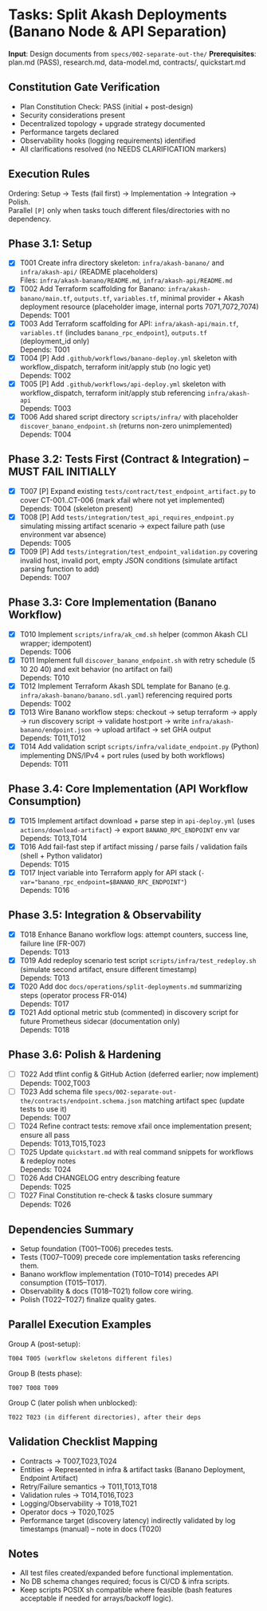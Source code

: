 # Tasks: Split Akash Deployments (Banano Node & API Separation)

**Input**: Design documents from `specs/002-separate-out-the/`
**Prerequisites**: plan.md (PASS), research.md, data-model.md, contracts/, quickstart.md

## Constitution Gate Verification
- Plan Constitution Check: PASS (initial + post-design)
- Security considerations present
- Decentralized topology + upgrade strategy documented
- Performance targets declared
- Observability hooks (logging requirements) identified
- All clarifications resolved (no NEEDS CLARIFICATION markers)

## Execution Rules
Ordering: Setup → Tests (fail first) → Implementation → Integration → Polish.  
Parallel `[P]` only when tasks touch different files/directories with no dependency.

## Phase 3.1: Setup
- [x] T001 Create infra directory skeleton: `infra/akash-banano/` and `infra/akash-api/` (README placeholders)  
  Files: `infra/akash-banano/README.md`, `infra/akash-api/README.md`
- [x] T002 Add Terraform scaffolding for Banano: `infra/akash-banano/main.tf`, `outputs.tf`, `variables.tf`, minimal provider + Akash deployment resource (placeholder image, internal ports 7071,7072,7074)  
  Depends: T001
- [x] T003 Add Terraform scaffolding for API: `infra/akash-api/main.tf`, `variables.tf` (includes `banano_rpc_endpoint`), `outputs.tf` (deployment_id only)  
  Depends: T001
- [x] T004 [P] Add `.github/workflows/banano-deploy.yml` skeleton with workflow_dispatch, terraform init/apply stub (no logic yet)  
  Depends: T002
- [x] T005 [P] Add `.github/workflows/api-deploy.yml` skeleton with workflow_dispatch, terraform init/apply stub referencing `infra/akash-api`  
  Depends: T003
- [x] T006 Add shared script directory `scripts/infra/` with placeholder `discover_banano_endpoint.sh` (returns non-zero unimplemented)  
  Depends: T004

## Phase 3.2: Tests First (Contract & Integration) – MUST FAIL INITIALLY
- [x] T007 [P] Expand existing `tests/contract/test_endpoint_artifact.py` to cover CT-001..CT-006 (mark xfail where not yet implemented)  
  Depends: T004 (skeleton present)  
- [x] T008 [P] Add `tests/integration/test_api_requires_endpoint.py` simulating missing artifact scenario → expect failure path (use environment var absence)  
  Depends: T005
- [x] T009 [P] Add `tests/integration/test_endpoint_validation.py` covering invalid host, invalid port, empty JSON conditions (simulate artifact parsing function to add)  
  Depends: T007

## Phase 3.3: Core Implementation (Banano Workflow)
- [x] T010 Implement `scripts/infra/ak_cmd.sh` helper (common Akash CLI wrapper; idempotent)  
  Depends: T006
- [x] T011 Implement full `discover_banano_endpoint.sh` with retry schedule (5 10 20 40) and exit behavior (no artifact on fail)  
  Depends: T010
- [x] T012 Implement Terraform Akash SDL template for Banano (e.g. `infra/akash-banano/banano.sdl.yaml`) referencing required ports  
  Depends: T002
- [x] T013 Wire Banano workflow steps: checkout → setup terraform → apply → run discovery script → validate host:port → write `infra/akash-banano/endpoint.json` → upload artifact → set GHA output  
  Depends: T011,T012
- [x] T014 Add validation script `scripts/infra/validate_endpoint.py` (Python) implementing DNS/IPv4 + port rules (used by both workflows)  
  Depends: T011

## Phase 3.4: Core Implementation (API Workflow Consumption)
- [x] T015 Implement artifact download + parse step in `api-deploy.yml` (uses `actions/download-artifact`) → export `BANANO_RPC_ENDPOINT` env var  
  Depends: T013,T014
- [x] T016 Add fail-fast step if artifact missing / parse fails / validation fails (shell + Python validator)  
  Depends: T015
- [x] T017 Inject variable into Terraform apply for API stack (`-var="banano_rpc_endpoint=$BANANO_RPC_ENDPOINT"`)  
  Depends: T016

## Phase 3.5: Integration & Observability
- [x] T018 Enhance Banano workflow logs: attempt counters, success line, failure line (FR-007)  
  Depends: T013
- [x] T019 Add redeploy scenario test script `scripts/infra/test_redeploy.sh` (simulate second artifact, ensure different timestamp)  
  Depends: T013
- [x] T020 Add doc `docs/operations/split-deployments.md` summarizing steps (operator process FR-014)  
  Depends: T017
- [x] T021 Add optional metric stub (commented) in discovery script for future Prometheus sidecar (documentation only)  
  Depends: T018

## Phase 3.6: Polish & Hardening
- [ ] T022 Add tflint config & GitHub Action (deferred earlier; now implement)  
  Depends: T002,T003
- [ ] T023 Add schema file `specs/002-separate-out-the/contracts/endpoint.schema.json` matching artifact spec (update tests to use it)  
  Depends: T007
- [ ] T024 Refine contract tests: remove xfail once implementation present; ensure all pass  
  Depends: T013,T015,T023
- [ ] T025 Update `quickstart.md` with real command snippets for workflows & redeploy notes  
  Depends: T024
- [ ] T026 Add CHANGELOG entry describing feature  
  Depends: T025
- [ ] T027 Final Constitution re-check & tasks closure summary  
  Depends: T026

## Dependencies Summary
- Setup foundation (T001–T006) precedes tests.
- Tests (T007–T009) precede core implementation tasks referencing them.
- Banano workflow implementation (T010–T014) precedes API consumption (T015–T017).
- Observability & docs (T018–T021) follow core wiring.
- Polish (T022–T027) finalize quality gates.

## Parallel Execution Examples
Group A (post-setup):
```
T004 T005 (workflow skeletons different files)
```
Group B (tests phase):
```
T007 T008 T009
```
Group C (later polish when unblocked):
```
T022 T023 (in different directories), after their deps
```

## Validation Checklist Mapping
- Contracts → T007,T023,T024
- Entities → Represented in infra & artifact tasks (Banano Deployment, Endpoint Artifact)
- Retry/Failure semantics → T011,T013,T018
- Validation rules → T014,T016,T023
- Logging/Observability → T018,T021
- Operator docs → T020,T025
- Performance target (discovery latency) indirectly validated by log timestamps (manual) – note in docs (T020)

## Notes
- All test files created/expanded before functional implementation.
- No DB schema changes required; focus is CI/CD & infra scripts.
- Keep scripts POSIX sh compatible where feasible (bash features acceptable if needed for arrays/backoff logic).
